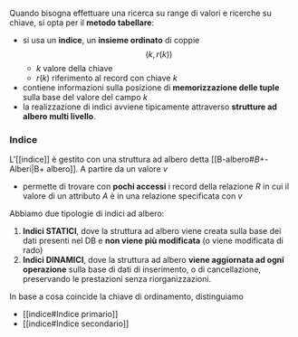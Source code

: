 Quando bisogna effettuare una ricerca su range di valori e ricerche su chiave, si opta per il **metodo tabellare**:
- si usa un **indice**, un **insieme ordinato** di coppie $$(k, r(k))$$ 
	- $k$ valore della chiave
	- $r(k)$ riferimento al record con chiave $k$
- contiene informazioni sulla posizione di **memorizzazione delle tuple** sulla base del valore del campo $k$
- la realizzazione di indici avviene tipicamente attraverso **strutture ad albero multi livello**.

### Indice
L'[[indice]] è gestito con una struttura ad albero detta [[B-albero#$B {+}$-Alberi|B+ albero]].
A partire da un valore $v$
- permette di trovare con **pochi accessi** i record della relazione $R$ in cui il valore di un attributo $A$ è in una relazione specificata con $v$

Abbiamo due tipologie di indici ad albero:
1. **Indici STATICI**, dove la struttura ad albero viene creata sulla base dei dati presenti nel DB e **non viene più modificata** (o viene modificata di rado)
2. **Indici DINAMICI**, dove la struttura ad albero **viene aggiornata ad ogni operazione** sulla base di dati di inserimento, o di cancellazione, preservando le prestazioni senza riorganizzazioni.

In base a cosa coincide la chiave di ordinamento, distinguiamo
- [[indice#Indice primario]]
- [[indice#Indice secondario]]